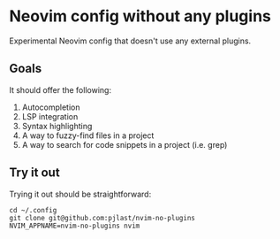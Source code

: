 # Neovim config without any plugins

Experimental Neovim config that doesn't use any external plugins.

## Goals

It should offer the following:

1. Autocompletion
2. LSP integration
3. Syntax highlighting
4. A way to fuzzy-find files in a project
5. A way to search for code snippets in a project (i.e. grep)

## Try it out

Trying it out should be straightforward:

```
cd ~/.config
git clone git@github.com:pjlast/nvim-no-plugins
NVIM_APPNAME=nvim-no-plugins nvim
```
